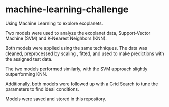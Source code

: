 # machine-learning-challenge
Using Machine Learning to explore exoplanets.

Two models were used to analyze the exoplanet data, Support-Vector Machine (SVM) and K-Nearest Neighbors (KNN).

Both models were applied using the same techniques.  The data was cleaned, preprocessed by scaling , fitted, and used to make predictions with the assigned test data.

The two models performed similarly, with the SVM approach slightly outperforming KNN.

Additionally, both models were followed up with a Grid Search to tune the parameters to find ideal conditions.

Models were saved and stored in this repository.
